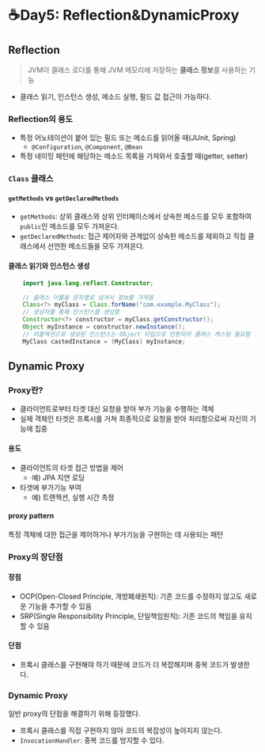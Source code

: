 # ☕Day5: Reflection&DynamicProxy
## Reflection
> JVM이 클래스 로더를 통해 JVM 메모리에 저장하는 **클래스 정보**를 사용하는 기능
- 클래스 읽기, 인스턴스 생성, 메소드 실행, 필드 값 접근이 가능하다.
### Reflection의 용도
- 특정 어노테이션이 붙어 있는 필드 또는 메소드를 읽어올 때(JUnit, Spring)
  - `@Configuration`, `@Component`, `@Bean`
- 특정 네이밍 패턴에 해당하는 메소드 목록을 가져와서 호출할 때(getter, setter)

### `Class` 클래스
#### `getMethods` vs `getDeclaredMethods`
- `getMethods`: 상위 클래스와 상위 인터페이스에서 상속한 메소드를 모두 포함하여 `public`인 메소드를 모두 가져온다.
- `getDeclaredMethods`: 접근 제어자와 관계없이 상속한 메소드를 제외하고 직접 클래스에서 선언한 메소드들을 모두 가져온다.
#### 클래스 읽기와 인스턴스 생성
```java
    import java.lang.reflect.Constructor;

    // 클래스 이름을 문자열로 넘겨서 정보를 가져옴
    Class<?> myClass = Class.forName("com.example.MyClass");
    // 생성자를 통해 인스턴스를 생성함
    Constructor<?> constructor = myClass.getConstructor();
    Object myInstance = constructor.newInstance();
    // 리플렉션으로 생성된 인스턴스는 Object 타입으로 반환되어 클래스 캐스팅 필요함
    MyClass castedInstance = (MyClass) myInstance; 
```

## Dynamic Proxy
### Proxy란?
- 클라이언트로부터 타겟 대신 요청을 받아 부가 기능을 수행하는 객체
- 실제 객체인 타겟은 프록시를 거쳐 최종적으로 요청을 받아 처리함으로써 자신의 기능에 집중
#### 용도
- 클라이언트의 타겟 접근 방법을 제어
  - 예) JPA 지연 로딩
- ️타겟에 부가기능 부여
  - 예) 트랜잭션, 실행 시간 측정
#### proxy pattern
특정 객체에 대한 접근을 제어하거나 부가기능을 구현하는 데 사용되는 패턴
### Proxy의 장단점
#### 장점
- OCP(Open-Closed Principle, 개방폐쇄원칙): 기존 코드를 수정하지 않고도 새로운 기능을 추가할 수 있음
- SRP(Single Responsibility Principle, 단일책임원칙): 기존 코드의 책임을 유지할 수 있음
#### 단점
- 프록시 클래스를 구현해야 하기 때문에 코드가 더 복잡해지며 중복 코드가 발생한다.
### Dynamic Proxy
일반 proxy의 단점을 해결하기 위해 등장했다.
- 프록시 클래스를 직접 구현하지 않아 코드의 복잡성이 높아지지 않는다.
- `InvocationHandler`: 중복 코드를 방지할 수 있다.